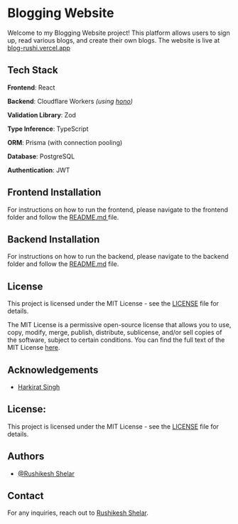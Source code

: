 
# Blogging Website

Welcome to my Blogging Website project! This platform allows users to sign up, read various blogs, and create their own blogs.
The website is live at [blog-rushi.vercel.app](https://blog-rushi.vercel.app/)
## Tech Stack

**Frontend**: React

**Backend**: Cloudflare Workers *(using [hono](https://hono.dev/))*

**Validation Library**: Zod

**Type Inference**: TypeScript

**ORM**: Prisma (with connection pooling)

**Database**: PostgreSQL

**Authentication**: JWT

## Frontend Installation
For instructions on how to run the frontend, please navigate to the frontend folder and follow the [README.md ](https://github.com/RushikeshShelar/Blogging-Website-/blob/main/frontend/README.md)file.

## Backend Installation
For instructions on how to run the backend, please navigate to the backend folder and follow the [README.md](https://github.com/RushikeshShelar/Blogging-Website-/blob/main/backend/README.md) file.

## License

This project is licensed under the MIT License - see the [LICENSE](https://github.com/RushikeshShelar/Blogging-Website-/blob/main/LICENSE) file for details.

The MIT License is a permissive open-source license that allows you to use, copy, modify, merge, publish, distribute, sublicense, and/or sell copies of the software, subject to certain conditions. You can find the full text of the MIT License [here](https://github.com/git/git-scm.com/blob/main/MIT-LICENSE.txt).

## Acknowledgements

 - [Harkirat Singh](https://100xdevs.com/)

## License:

This project is licensed under the MIT License - see the [LICENSE](LICENSE) file for details.

## Authors

- [@Rushikesh Shelar](https://www.github.com/RushikeshShelar)


## Contact
For any inquiries, reach out to [Rushikesh Shelar](mailto:rushikeshshelar.cs@gmail.com).



